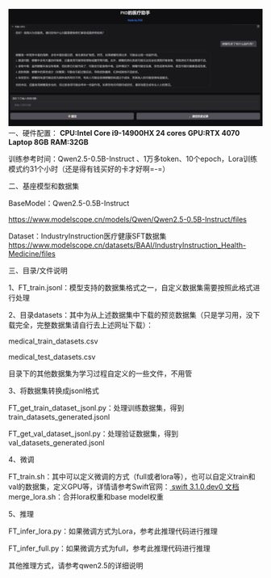 ![alt text](image.png)
一、硬件配置：
**CPU:Intel Core i9-14900HX  24 cores**
**GPU:RTX 4070 Laptop 8GB**
**RAM:32GB**

训练参考时间：Qwen2.5-0.5B-Instruct 、1万多token、10个epoch，Lora训练模式约31个小时（还是得有钱买好的卡才好啊=-=）

二、基座模型和数据集

BaseModel：Qwen2.5-0.5B-Instruct

https://www.modelscope.cn/models/Qwen/Qwen2.5-0.5B-Instruct/files

Dataset：IndustryInstruction医疗健康SFT数据集
https://www.modelscope.cn/datasets/BAAI/IndustryInstruction_Health-Medicine/files

三、目录/文件说明

1、FT_train.jsonl：模型支持的数据集格式之一，自定义数据集需要按照此格式进行处理

2、目录datasets：其中为从上述数据集中下载的预览数据集（只是学习用，没下载完全，完整数据集请自行去上述网址下载）：

medical_train_datasets.csv

medical_test_datasets.csv

目录下的其他数据集为学习过程自定义的一些文件，不用管

3、将数据集转换成jsonl格式

FT_get_train_dataset_jsonl.py：处理训练数据集，得到  train_datasets_generated.jsonl

FT_get_val_dataset_jsonl.py：处理验证数据集，得到 val_datasets_generated.jsonl

4、微调

FT_train.sh：其中可以定义微调的方式（full或者lora等），也可以自定义train和val的数据集，定义GPU等，详情请参考Swift官网：[ swift 3.1.0.dev0 文档](https://swift.readthedocs.io/zh-cn/latest/GetStarted/快速开始.html)
merge_lora.sh：合并lora权重和base model权重

5、推理

FT_infer_lora.py：如果微调方式为Lora，参考此推理代码进行推理

FT_infer_full.py：如果微调方式为full，参考此推理代码进行推理


其他推理方式，请参考qwen2.5的详细说明





